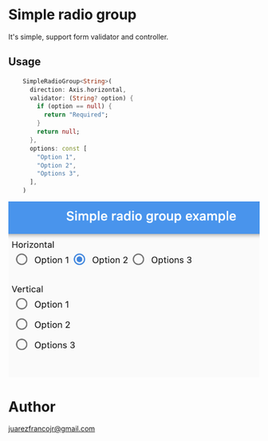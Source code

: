 # Simple radio group
It's simple, support form validator and controller.

## Usage
```dart
    SimpleRadioGroup<String>(
      direction: Axis.horizontal,
      validator: (String? option) {
        if (option == null) {
          return "Required";
        }
        return null;
      },
      options: const [
        "Option 1",
        "Option 2",
        "Options 3",
      ],
    )
```

![Example](https://github.com/juarezfranco/flutter_simple_radio_group/blob/main/img/example.png)


# Author

juarezfrancojr@gmail.com
